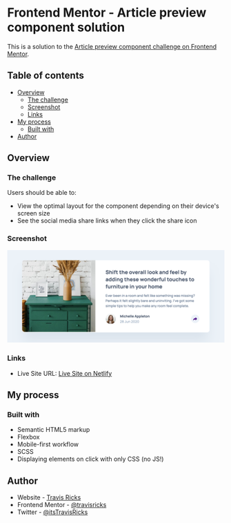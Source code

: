 # Frontend Mentor - Article preview component solution

This is a solution to the [Article preview component challenge on Frontend Mentor](https://www.frontendmentor.io/challenges/article-preview-component-dYBN_pYFT).

## Table of contents

- [Overview](#overview)
  - [The challenge](#the-challenge)
  - [Screenshot](#screenshot)
  - [Links](#links)
- [My process](#my-process)
  - [Built with](#built-with)
- [Author](#author)

## Overview

### The challenge

Users should be able to:

- View the optimal layout for the component depending on their device's screen size
- See the social media share links when they click the share icon

### Screenshot

![app screenshot](./screenshot.png)

### Links

- Live Site URL: [Live Site on Netlify](https://angry-wiles-34a354.netlify.app/)

## My process

### Built with

- Semantic HTML5 markup
- Flexbox
- Mobile-first workflow
- SCSS
- Displaying elements on click with only CSS (no JS!)

## Author

- Website - [Travis Ricks](http://travisricks.com/)
- Frontend Mentor - [@travisricks](https://www.frontendmentor.io/profile/travisricks)
- Twitter - [@itsTravisRicks](https://twitter.com/itsTravisRicks)
